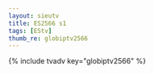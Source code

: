 ```yaml
--- 
layout: sieutv
title: ES2566 s1
tags: [EStv]
thumb_re: globiptv2566
---
```

{% include tvadv key="globiptv2566" %} 
